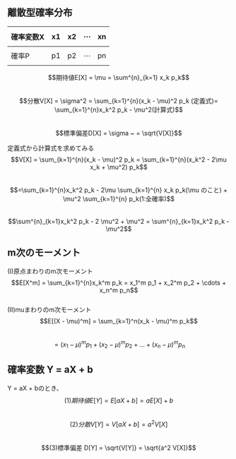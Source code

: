 ## 離散型確率分布  

|確率変数X|x1|x2|$$\cdots$$|xn
|---|---|---|---|---|
|確率P|p1|p2|$$\cdots$$|pn|

$$期待値E[X] = \mu = \sum^{n}_{k=1} x_k p_k$$  
$$分散V[X] = \sigma^2 = \sum_{k=1}^{n}(x_k - \mu)^2 p_k (定義式)= \sum_{k=1}^{n}x_k^2 p_k - \mu^2(計算式)$$  
$$標準偏差D[X]  = \sigma ~ = \sqrt{V[X]}$$  

定義式から計算式を求めてみる  
$$V[X] = \sum_{k=1}^{n}(x_k - \mu)^2 p_k = \sum_{k=1}^{n}(x_k^2 - 2\mu x_k + \mu^2) p_k$$  
$$=\sum_{k=1}^{n}x_k^2 p_k - 2\mu \sum_{k=1}^{n} x_k p_k(\mu のこと) + \mu^2 \sum_{k=1}^{n} p_k(1:全確率)$$  
$$\sum^{n}_{k=1}x_k^2 p_k - 2 \mu^2 + \mu^2 = \sum^{n}_{k=1}x_k^2 p_k - \mu^2$$  

## m次のモーメント  
(I)原点まわりのm次モーメント  
$$E[X^m] = \sum_{k=1}^{n}x_k^m p_k = x_1^m p_1 + x_2^m p_2 + \cdots + x_n^m p_n$$  
(II)muまわりのm次モーメント  
$$E[(X - \mu)^m] = \sum_{k=1}^n(x_k - \mu)^m p_k$$  
$$= (x_1 - \mu)^m p_1 + (x_2 - \mu) ^m p_2 + \dots + (x_n - \mu)^m p_n$$  

## 確率変数 Y = aX + b  
Y = aX + bのとき、  
$$(1)期待値 E[Y] = E[aX + b] = aE[X] + b$$  
$$(2)分散 V[Y] = V[aX + b] = a^2 V[X]$$  
$$(3)標準偏差 D[Y] = \sqrt{V[Y]} = \sqrt{a^2 V[X]}$$
